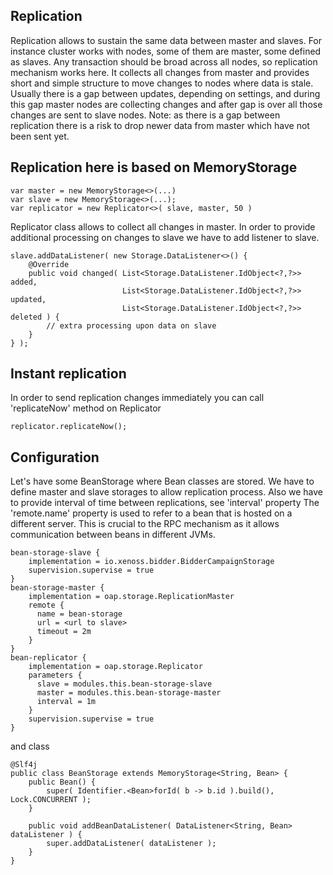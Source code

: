 ## Replication
Replication allows to sustain the same data between master and slaves.
For instance cluster works with nodes, some of them are master, some defined as slaves. Any transaction should be broad across all nodes, 
so replication mechanism works here. It collects all changes from master and provides short and simple structure to move changes to nodes where data is stale.
Usually there is a gap between updates, depending on settings, and during this gap master nodes are collecting changes and after gap is over 
all those changes are sent to slave nodes.
Note: as there is a gap between replication there is a risk to drop newer data from master which have not been sent yet.

## Replication here is based on MemoryStorage
~~~
var master = new MemoryStorage<>(...)
var slave = new MemoryStorage<>(...);
var replicator = new Replicator<>( slave, master, 50 )
~~~
Replicator class allows to collect all changes in master. 
In order to provide additional processing on changes to slave we have to add listener to slave.
~~~
slave.addDataListener( new Storage.DataListener<>() {
    @Override
    public void changed( List<Storage.DataListener.IdObject<?,?>> added,
                         List<Storage.DataListener.IdObject<?,?>> updated,
                         List<Storage.DataListener.IdObject<?,?>> deleted ) {
        // extra processing upon data on slave
    }
} );
~~~

## Instant replication
In order to send replication changes immediately you can call 'replicateNow' method on Replicator
~~~
replicator.replicateNow();
~~~

## Configuration
Let's have some BeanStorage where Bean classes are stored. 
We have to define master and slave storages to allow replication process.
Also we have to provide interval of time between replications, see 'interval' property
The 'remote.name' property is used to refer to a bean that is hosted on a different server. 
This is crucial to the RPC mechanism as it allows communication between beans in different JVMs.
~~~
bean-storage-slave {
    implementation = io.xenoss.bidder.BidderCampaignStorage
    supervision.supervise = true
}
bean-storage-master {
    implementation = oap.storage.ReplicationMaster
    remote {
      name = bean-storage
      url = <url to slave>
      timeout = 2m
    }
}
bean-replicator {
    implementation = oap.storage.Replicator
    parameters {
      slave = modules.this.bean-storage-slave
      master = modules.this.bean-storage-master
      interval = 1m
    }
    supervision.supervise = true
}
~~~
and class
~~~
@Slf4j
public class BeanStorage extends MemoryStorage<String, Bean> {
    public Bean() {
        super( Identifier.<Bean>forId( b -> b.id ).build(), Lock.CONCURRENT );
    }

    public void addBeanDataListener( DataListener<String, Bean> dataListener ) {
        super.addDataListener( dataListener );
    }
}

~~~